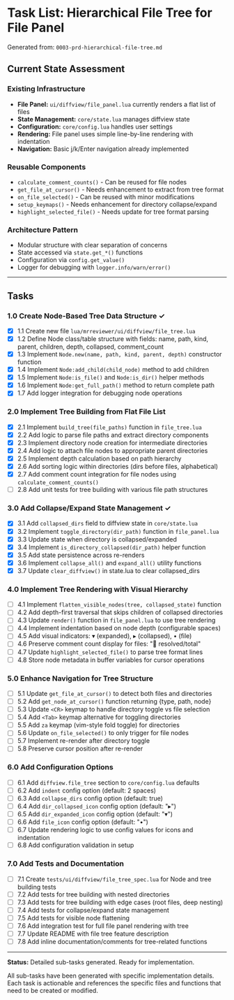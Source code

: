 # Task List: Hierarchical File Tree for File Panel

Generated from: `0003-prd-hierarchical-file-tree.md`

## Current State Assessment

### Existing Infrastructure
- **File Panel:** `ui/diffview/file_panel.lua` currently renders a flat list of files
- **State Management:** `core/state.lua` manages diffview state
- **Configuration:** `core/config.lua` handles user settings
- **Rendering:** File panel uses simple line-by-line rendering with indentation
- **Navigation:** Basic j/k/Enter navigation already implemented

### Reusable Components
- `calculate_comment_counts()` - Can be reused for file nodes
- `get_file_at_cursor()` - Needs enhancement to extract from tree format
- `on_file_selected()` - Can be reused with minor modifications
- `setup_keymaps()` - Needs enhancement for directory collapse/expand
- `highlight_selected_file()` - Needs update for tree format parsing

### Architecture Pattern
- Modular structure with clear separation of concerns
- State accessed via `state.get_*()` functions
- Configuration via `config.get_value()`
- Logger for debugging with `logger.info/warn/error()`

---

## Tasks

### 1.0 Create Node-Based Tree Data Structure ✓
- [x] 1.1 Create new file `lua/mrreviewer/ui/diffview/file_tree.lua`
- [x] 1.2 Define Node class/table structure with fields: name, path, kind, parent, children, depth, collapsed, comment_count
- [x] 1.3 Implement `Node.new(name, path, kind, parent, depth)` constructor function
- [x] 1.4 Implement `Node:add_child(child_node)` method to add children
- [x] 1.5 Implement `Node:is_file()` and `Node:is_dir()` helper methods
- [x] 1.6 Implement `Node:get_full_path()` method to return complete path
- [x] 1.7 Add logger integration for debugging node operations

### 2.0 Implement Tree Building from Flat File List
- [x] 2.1 Implement `build_tree(file_paths)` function in `file_tree.lua`
- [x] 2.2 Add logic to parse file paths and extract directory components
- [x] 2.3 Implement directory node creation for intermediate directories
- [x] 2.4 Add logic to attach file nodes to appropriate parent directories
- [x] 2.5 Implement depth calculation based on path hierarchy
- [x] 2.6 Add sorting logic within directories (dirs before files, alphabetical)
- [x] 2.7 Add comment count integration for file nodes using `calculate_comment_counts()`
- [ ] 2.8 Add unit tests for tree building with various file path structures

### 3.0 Add Collapse/Expand State Management ✓
- [x] 3.1 Add `collapsed_dirs` field to diffview state in `core/state.lua`
- [x] 3.2 Implement `toggle_directory(dir_path)` function in `file_panel.lua`
- [x] 3.3 Update state when directory is collapsed/expanded
- [x] 3.4 Implement `is_directory_collapsed(dir_path)` helper function
- [x] 3.5 Add state persistence across re-renders
- [x] 3.6 Implement `collapse_all()` and `expand_all()` utility functions
- [x] 3.7 Update `clear_diffview()` in state.lua to clear collapsed_dirs

### 4.0 Implement Tree Rendering with Visual Hierarchy
- [ ] 4.1 Implement `flatten_visible_nodes(tree, collapsed_state)` function
- [ ] 4.2 Add depth-first traversal that skips children of collapsed directories
- [ ] 4.3 Update `render()` function in `file_panel.lua` to use tree rendering
- [ ] 4.4 Implement indentation based on node depth (configurable spaces)
- [ ] 4.5 Add visual indicators: ▾ (expanded), ▸ (collapsed), • (file)
- [ ] 4.6 Preserve comment count display for files: "💬 resolved/total"
- [ ] 4.7 Update `highlight_selected_file()` to parse tree format lines
- [ ] 4.8 Store node metadata in buffer variables for cursor operations

### 5.0 Enhance Navigation for Tree Structure
- [ ] 5.1 Update `get_file_at_cursor()` to detect both files and directories
- [ ] 5.2 Add `get_node_at_cursor()` function returning {type, path, node}
- [ ] 5.3 Update `<CR>` keymap to handle directory toggle vs file selection
- [ ] 5.4 Add `<Tab>` keymap alternative for toggling directories
- [ ] 5.5 Add `za` keymap (vim-style fold toggle) for directories
- [ ] 5.6 Update `on_file_selected()` to only trigger for file nodes
- [ ] 5.7 Implement re-render after directory toggle
- [ ] 5.8 Preserve cursor position after re-render

### 6.0 Add Configuration Options
- [ ] 6.1 Add `diffview.file_tree` section to `core/config.lua` defaults
- [ ] 6.2 Add `indent` config option (default: 2 spaces)
- [ ] 6.3 Add `collapse_dirs` config option (default: true)
- [ ] 6.4 Add `dir_collapsed_icon` config option (default: "▸")
- [ ] 6.5 Add `dir_expanded_icon` config option (default: "▾")
- [ ] 6.6 Add `file_icon` config option (default: "•")
- [ ] 6.7 Update rendering logic to use config values for icons and indentation
- [ ] 6.8 Add configuration validation in setup

### 7.0 Add Tests and Documentation
- [ ] 7.1 Create `tests/ui/diffview/file_tree_spec.lua` for Node and tree building tests
- [ ] 7.2 Add tests for tree building with nested directories
- [ ] 7.3 Add tests for tree building with edge cases (root files, deep nesting)
- [ ] 7.4 Add tests for collapse/expand state management
- [ ] 7.5 Add tests for visible node flattening
- [ ] 7.6 Add integration test for full file panel rendering with tree
- [ ] 7.7 Update README with file tree feature description
- [ ] 7.8 Add inline documentation/comments for tree-related functions

---

**Status:** Detailed sub-tasks generated. Ready for implementation.

All sub-tasks have been generated with specific implementation details. Each task is actionable and references the specific files and functions that need to be created or modified.
